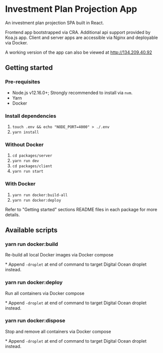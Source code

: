 # Investment Plan Projection App

An investment plan projection SPA built in React.

Frontend app bootstrapped via CRA. Additional api support provided by Koa.js app. Client and server apps are accessible via Nginx and deployable via Docker.

A working version of the app can also be viewed at http://134.209.40.92

## Getting started

### Pre-requisites

- Node.js v12.16.0+; Strongly recommended to install via `nvm`.
- Yarn
- Docker

### Install dependencies

1. `touch .env && echo "NODE_PORT=4000" > ./.env`
2. `yarn install`

### Without Docker

1. `cd packages/server`
2. `yarn run dev`
3. `cd packages/client`
4. `yarn run start`

### With Docker

1. `yarn run docker:build-all`
2. `yarn run docker:deploy`

Refer to "Getting started" sections README files in each package for more details.

## Available scripts

### yarn run docker:build

Re-build all local Docker images via Docker compose

\* Append `-droplet` at end of command to target Digital Ocean droplet instead.

### yarn run docker:deploy

Run all containers via Docker compose

\* Append `-droplet` at end of command to target Digital Ocean droplet instead.

### yarn run docker:dispose

Stop and remove all containers via Docker compose

\* Append `-droplet` at end of command to target Digital Ocean droplet instead.

